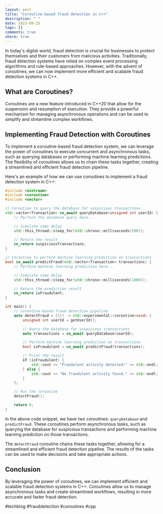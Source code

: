 ```yaml
---
layout: post
title: "Coroutine-based fraud detection in C++"
description: " "
date: 2023-09-25
tags: []
comments: true
share: true
---
```


In today's digital world, fraud detection is crucial for businesses to protect themselves and their customers from malicious activities. Traditionally, fraud detection systems have relied on complex event processing algorithms and rule-based approaches. However, with the advent of coroutines, we can now implement more efficient and scalable fraud detection systems in C++.

## What are Coroutines?

Coroutines are a new feature introduced in C++20 that allow for the suspension and resumption of execution. They provide a powerful mechanism for managing asynchronous operations and can be used to simplify and streamline complex workflows.

## Implementing Fraud Detection with Coroutines

To implement a coroutine-based fraud detection system, we can leverage the power of coroutines to execute concurrent and asynchronous tasks, such as querying databases or performing machine learning predictions. The flexibility of coroutines allows us to chain these tasks together, creating a streamlined and efficient fraud detection pipeline.

Here's an example of how we can use coroutines to implement a fraud detection system in C++:

```cpp
#include <iostream>
#include <coroutine>
#include <vector>

// Coroutine to query the database for suspicious transactions
std::vector<Transaction> co_await queryDatabase(unsigned int userId) {
    // Perform the database query here...

    // Simulate some delay
    std::this_thread::sleep_for(std::chrono::milliseconds(500));

    // Return the result
    co_return suspiciousTransactions;
}

// Coroutine to perform machine learning prediction on transactions
bool co_await predictFraud(std::vector<Transaction> transactions) {
    // Perform machine learning prediction here...

    // Simulate some delay
    std::this_thread::sleep_for(std::chrono::milliseconds(1000));

    // Return the prediction result
    co_return isFraudulent;
}

int main() {
    // Coroutine-based fraud detection pipeline
    auto detectFraud = []() -> std::experimental::coroutine<void> {
        unsigned int userId = getUserId();

        // Query the database for suspicious transactions
        auto transactions = co_await queryDatabase(userId);

        // Perform machine learning prediction on transactions
        bool isFraudulent = co_await predictFraud(transactions);

        // Print the result
        if (isFraudulent) {
            std::cout << "Fraudulent activity detected!" << std::endl;
        } else {
            std::cout << "No fraudulent activity found." << std::endl;
        }
    };

    // Run the coroutine
    detectFraud();

    return 0;
}
```

In the above code snippet, we have two coroutines: `queryDatabase` and `predictFraud`. These coroutines perform asynchronous tasks, such as querying the database for suspicious transactions and performing machine learning prediction on those transactions.

The `detectFraud` coroutine chains these tasks together, allowing for a streamlined and efficient fraud detection pipeline. The results of the tasks can be used to make decisions and take appropriate actions.

## Conclusion

By leveraging the power of coroutines, we can implement efficient and scalable fraud detection systems in C++. Coroutines allow us to manage asynchronous tasks and create streamlined workflows, resulting in more accurate and faster fraud detection.

#techblog #frauddetection #coroutines #cpp